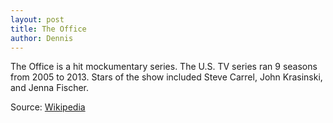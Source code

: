 ```yaml
---
layout: post
title: The Office
author: Dennis
---
```

The Office is a hit mockumentary series.
The U.S. TV series ran 9 seasons from 2005 to 2013.
Stars of the show included Steve Carrel, John Krasinski, and Jenna Fischer.

Source:
<a href="https://en.wikipedia.org/wiki/The_Office_(U.S._TV_series)">            Wikipedia
</a>
